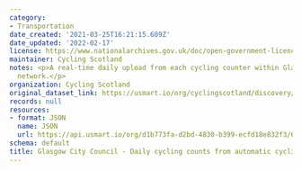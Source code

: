 ```yaml
---
category:
- Transportation
date_created: '2021-03-25T16:21:15.609Z'
date_updated: '2022-02-17'
license: https://www.nationalarchives.gov.uk/doc/open-government-licence/version/3/
maintainer: Cycling Scotland
notes: <p>A real-time daily upload from each cycling counter within Glasgow City Council's
  network.</p>
organization: Cycling Scotland
original_dataset_link: https://usmart.io/org/cyclingscotland/discovery/discovery-view-detail/af7fedef-7a7a-413f-a5c9-46b8eeeabeda
records: null
resources:
- format: JSON
  name: JSON
  url: https://api.usmart.io/org/d1b773fa-d2bd-4830-b399-ecfd18e832f3/657f6f93-932b-4851-ae21-830b321c185d/1/urql
schema: default
title: Glasgow City Council - Daily cycling counts from automatic cycling counters
---
```

